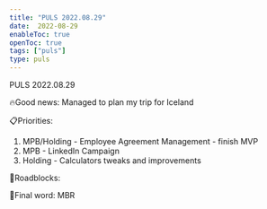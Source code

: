 ```yaml
---
title: "PULS 2022.08.29"
date:  2022-08-29
enableToc: true
openToc: true
tags: ["puls"]
type: puls
---
```


PULS 2022.08.29

🔥Good news:
Managed to plan my trip for Iceland

📋Priorities:
1. MPB/Holding - Employee Agreement Management - finish MVP
2. MPB - LinkedIn Campaign
3. Holding - Calculators tweaks and improvements

🛑Roadblocks:

🧠Final word:
MBR
